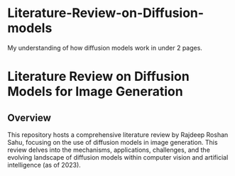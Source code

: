 # Literature-Review-on-Diffusion-models
My understanding of how diffusion models work in under 2 pages.


# Literature Review on Diffusion Models for Image Generation

## Overview

This repository hosts a comprehensive literature review by Rajdeep Roshan Sahu, focusing on the use of diffusion models in image generation. This review delves into the mechanisms, applications, challenges, and the evolving landscape of diffusion models within computer vision and artificial intelligence (as of 2023).
